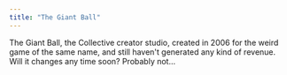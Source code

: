 ```yaml
---
title: "The Giant Ball"
---
```


The Giant Ball, the Collective creator studio, created in 2006 for the weird game of the same name, and still haven't generated any kind of revenue. Will it changes any time soon? Probably not...
